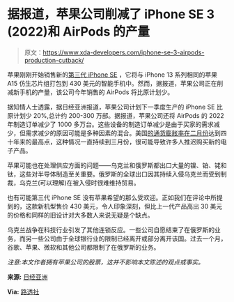 # 据报道，苹果公司削减了 iPhone SE 3 (2022)和 AirPods 的产量

> 原文：<https://www.xda-developers.com/iphone-se-3-airpods-production-cutback/>

苹果刚刚开始销售新的[第三代 iPhone SE](https://www.xda-developers.com/apple-iphone-se-3-review/) ，它将与 iPhone 13 系列相同的苹果 A15 仿生芯片组打包到 430 美元的智能手机中。然而，据报道，苹果公司正在削减新手机的产量，该公司今年销售的 AirPods 将比原计划少。

据知情人士透露，据日经亚洲报道，苹果公司计划下一季度生产的 iPhone SE 比原计划少 20%,总计约 200-300 万部。据报道，苹果公司还将 AirPods 的 2022 年制造订单减少了 1000 多万台。这些设备的制造订单减少是由于买家的需求减少，但需求减少的原因可能是多种因素的混合。美国[的通货膨胀率在二月份](https://www.npr.org/2022/03/10/1085448058/inflation-40-year-high-gas-prices-energy-russia-ukraine)达到四十年来的最高点，这种情况一直持续到三月份，很可能导致许多人推迟购买新的电子产品。

苹果可能也在处理供应方面的问题——乌克兰和俄罗斯都出口大量的镍、铂、铑和钛，这些对半导体制造至关重要。俄罗斯的全球出口因其持续入侵乌克兰而受到制裁，乌克兰(可以理解)在被入侵时很难维持贸易。

也有可能第三代 iPhone SE 没有苹果希望的那么受欢迎。正如我们在评论中所提到的，这款新机型售价 430 美元，令人印象深刻，但比上一代产品高出 30 美元的价格和同样的旧设计对大多数人来说无疑是个缺点。

乌克兰战争在科技行业引发了其他连锁反应。一些公司自愿结束了在俄罗斯的业务，而另一些公司由于全球银行业的限制已经离开或部分离开该国。过去一个月，谷歌、苹果、微软和其他公司都限制了在俄罗斯的业务。

*注意:本文作者拥有苹果公司的股票，这并不影响本文陈述的观点或事实。*

**来源:** [日经亚洲](https://asia.nikkei.com/Spotlight/Supply-Chain/Apple-to-cut-iPhone-AirPods-output-amid-Ukraine-war-uncertainty)

**Via:** [路透社](https://www.reuters.com/technology/apple-cut-iphone-airpods-output-nikkei-2022-03-28/)